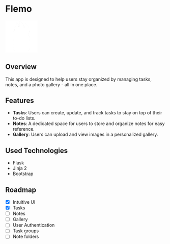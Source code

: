 # Flemo

<img src="./static/images/flemo.png" width="20%" height="20%">


## Overview
This app is designed to help users stay organized by managing tasks, notes, and a photo gallery - all in one place.

## Features

- **Tasks**: Users can create, update, and track tasks to stay on top of their to-do lists.
- **Notes**: A dedicated space for users to store and organize notes for easy reference.
- **Gallery**: Users can upload and view images in a personalized gallery.

## Used Technologies

- Flask
- Jinja 2
- Bootstrap

## Roadmap

- [x] Intuitive UI
- [x] Tasks
- [ ] Notes
- [ ] Gallery
- [ ] User Authentication
- [ ] Task groups
- [ ] Note folders